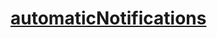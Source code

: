 # [automaticNotifications](https://app.codesignal.com/arcade/db/welcome-to-the-table/kaxWej78qgdGHy8mr/)
